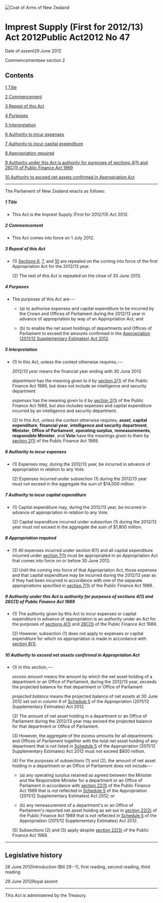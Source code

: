 ![Coat of Arms of New Zealand](/images/leg-crest.jpg)

# Imprest Supply (First for 2012/13) Act 2012Public Act2012 No 47

Date of assent29 June 2012

Commencementsee section 2

## Contents

[1 ][0][][0][Title][0]

[2 ][1][][1][Commencement][1]

[3 ][2][][2][Repeal of this Act][2]

[4 ][3][][3][Purposes][3]

[5 ][4][][4][Interpretation][4]

[6 ][5][][5][Authority to incur expenses][5]

[7 ][6][][6][Authority to incur capital expenditure][6]

[8 ][7][][7][Appropriation required][7]

[9 ][8][][8][Authority under this Act is authority for purposes of sections 4(1) and 26C(1) of Public Finance Act 1989][8]

[10 ][9][][9][Authority to exceed net assets confirmed in Appropriation Act][9]

---

The Parliament of New Zealand enacts as follows:

##### 1 Title
    
*   This Act is the Imprest Supply (First for 2012/13) Act 2012\.

##### 2 Commencement
    
*   This Act comes into force on 1 July 2012\.

##### 3 Repeal of this Act
    
*   (1) [Sections 6][5], [7][6], and [10][9] are repealed on the coming into force of the first Appropriation Act for the 2012/13 year.
    
    (2) The rest of this Act is repealed on the close of 30 June 2013\.

##### 4 Purposes
    
*   The purposes of this Act are---
        
    *   (a) to authorise expenses and capital expenditure to be incurred by the Crown and Offices of Parliament during the 2012/13 year in advance of appropriation by way of an Appropriation Act; and
    
    *   (b) to enable the net asset holdings of departments and Offices of Parliament to exceed the amounts confirmed in the [Appropriation (2011/12 Supplementary Estimates) Act 2012][10].
    
    

##### 5 Interpretation
    
*   (1) In this Act, unless the context otherwise requires,---
    
    _2012/13 year_ means the financial year ending with 30 June 2013
    
    _department_ has the meaning given to it by [section 2(1)][11] of the Public Finance Act 1989, but does not include an intelligence and security department
    
    _expenses_ has the meaning given to it by [section 2(1)][11] of the Public Finance Act 1989, but also includes expenses and capital expenditure incurred by an intelligence and security department.
    
    (2) In this Act, unless the context otherwise requires, **asset**, **capital expenditure**, **financial year**, **intelligence and security department**, **Minister**, **Office of Parliament**, **operating surplus**, **remeasurements**, **responsible Minister**, and **Vote** have the meanings given to them by [section 2(1)][11] of the Public Finance Act 1989\.

##### 6 Authority to incur expenses
    
*   (1) Expenses may, during the 2012/13 year, be incurred in advance of appropriation in relation to any Vote.
    
    (2) Expenses incurred under subsection (1) during the 2012/13 year must not exceed in the aggregate the sum of $14,000 million.

##### 7 Authority to incur capital expenditure
    
*   (1) Capital expenditure may, during the 2012/13 year, be incurred in advance of appropriation in relation to any Vote.
    
    (2) Capital expenditure incurred under subsection (1) during the 2012/13 year must not exceed in the aggregate the sum of $1,800 million.

##### 8 Appropriation required
    
*   (1) All expenses incurred under section 6(1) and all capital expenditure incurred under [section 7(1)][6] must be appropriated in an Appropriation Act that comes into force on or before 30 June 2013\.
    
    (2) Until the coming into force of that Appropriation Act, those expenses and that capital expenditure may be incurred during the 2012/13 year as if they had been incurred in accordance with one of the separate appropriations specified in [section 7(1)][12] of the Public Finance Act 1989\.

##### 9 Authority under this Act is authority for purposes of sections 4(1) and 26C(1) of Public Finance Act 1989
    
*   (1) The authority given by this Act to incur expenses or capital expenditure in advance of appropriation is an authority under an Act for the purposes of [sections 4(1)][13] and [26C(1)][14] of the Public Finance Act 1989\.
    
    (2) However, subsection (1) does not apply to expenses or capital expenditure for which no appropriation is made in accordance with [section 8(1)][7].

##### 10 Authority to exceed net assets confirmed in Appropriation Act
    
*   (1) In this section,---
    
    _excess amount_ means the amount by which the net asset holding of a department or an Office of Parliament, during the 2012/13 year, exceeds the projected balance for that department or Office of Parliament
    
    _projected balance_ means the projected balance of net assets at 30 June 2012 set out in column 9 of [Schedule 5][15] of the Appropriation (2011/12 Supplementary Estimates) Act 2012\.
    
    (2) The amount of net asset holding in a department or an Office of Parliament during the 2012/13 year may exceed the projected balance for that department or Office of Parliament.
    
    (3) However, the aggregate of the excess amounts for all departments and Offices of Parliament together with the total net asset holding of any department that is not listed in [Schedule 5][15] of the Appropriation (2011/12 Supplementary Estimates) Act 2012 must not exceed $800 million.
    
    (4) For the purposes of subsections (1) and (2), the amount of net asset holding in a department or an Office of Parliament does not include---
        
    *   (a) any operating surplus retained as agreed between the Minister and the Responsible Minister for a department or an Office of Parliament in accordance with [section 22(1)][16] of the Public Finance Act 1989 that is not reflected in [Schedule 5][15] of the Appropriation (2011/12 Supplementary Estimates) Act 2012; or
    
    *   (b) any remeasurement of a department's or an Office of Parliament's reported net asset holding as set out in [section 22(2)][16] of the Public Finance Act 1989 that is not reflected in [Schedule 5][15] of the Appropriation (2011/12 Supplementary Estimates) Act 2012\.
    
    (5) Subsections (2) and (3) apply despite [section 22(3)][16] of the Public Finance Act 1989\.

---

## Legislative history

26 June 2012Introduction (Bill 29--1), first reading, second reading, third reading

29 June 2012Royal assent

---

This Act is administered by the Treasury.

[0]: http://www.legislation.govt.nz/act/public/2012/0047/latest/whole.html#DLM4528007
[1]: http://www.legislation.govt.nz/act/public/2012/0047/latest/whole.html#DLM4528008
[2]: http://www.legislation.govt.nz/act/public/2012/0047/latest/whole.html#DLM4528009
[3]: http://www.legislation.govt.nz/act/public/2012/0047/latest/whole.html#DLM4528010
[4]: http://www.legislation.govt.nz/act/public/2012/0047/latest/whole.html#DLM4528011
[5]: http://www.legislation.govt.nz/act/public/2012/0047/latest/whole.html#DLM4528018
[6]: http://www.legislation.govt.nz/act/public/2012/0047/latest/whole.html#DLM4528019
[7]: http://www.legislation.govt.nz/act/public/2012/0047/latest/whole.html#DLM4528020
[8]: http://www.legislation.govt.nz/act/public/2012/0047/latest/whole.html#DLM4528021
[9]: http://www.legislation.govt.nz/act/public/2012/0047/latest/whole.html#DLM4528022
[10]: http://www.legislation.govt.nz/act/public/2012/0047/latest/link.aspx?id=DLM4485614
[11]: http://www.legislation.govt.nz/act/public/2012/0047/latest/link.aspx?id=DLM160819
[12]: http://www.legislation.govt.nz/act/public/2012/0047/latest/link.aspx?id=DLM161267
[13]: http://www.legislation.govt.nz/act/public/2012/0047/latest/link.aspx?id=DLM161256
[14]: http://www.legislation.govt.nz/act/public/2012/0047/latest/link.aspx?id=DLM161656
[15]: http://www.legislation.govt.nz/act/public/2012/0047/latest/link.aspx?id=DLM4485632
[16]: http://www.legislation.govt.nz/act/public/2012/0047/latest/link.aspx?id=DLM161638